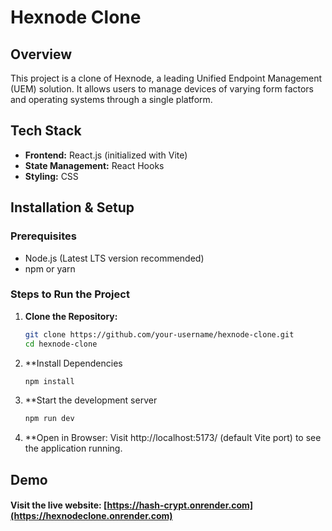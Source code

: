 # Hexnode Clone

## Overview
This project is a clone of Hexnode, a leading Unified Endpoint Management (UEM) solution. It allows users to manage devices of varying form factors and operating systems through a single platform.

## Tech Stack
- **Frontend:** React.js (initialized with Vite)
- **State Management:** React Hooks
- **Styling:** CSS

## Installation & Setup
### Prerequisites
- Node.js (Latest LTS version recommended)
- npm or yarn

### Steps to Run the Project
1. **Clone the Repository:**
   ```sh
   git clone https://github.com/your-username/hexnode-clone.git
   cd hexnode-clone
2. **Install Dependencies
   ```sh
   npm install
3. **Start the development server
   ```sh
   npm run dev
4. **Open in Browser: Visit http://localhost:5173/ (default Vite port) to see the application running.

## Demo

#### Visit the live website: [https://hash-crypt.onrender.com](https://hexnodeclone.onrender.com)
